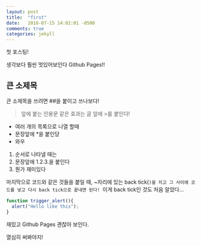```yaml
---
layout: post
title:  "first"
date:   2016-07-15 14:02:01 -0500
comments: true
categories: jekyll
---
```




첫 포스팅!

생각보다 훨씬 멋있어보인다 Github Pages!!

## 큰 소제목
큰 소제목을 쓰려면 ##을 붙이고 쓰나보다!

> 앞에 붙는 인용문 같은 효과는 글 앞에 >를 붙인다!

* 여러 개의 목록으로 나열 할때
* 문장앞에 *을 붙인당
* 와우

1. 순서로 나타낼 때는
2. 문장앞에 1.2.3.을 붙인다
3. 뭔가 재미있다

마지막으로 코드와 같은 것들을 붙일 때,
~자리에 있는 back tick(`)을 치고 그 사이에 코드를 넣고 다시 back tick으로 끝내면 된다!
`이게 back tick인 것도 처음 알았다...

``` javascript
function trigger_alert(){
  alert("Hello like this");
}

```

재밌고 Github Pages 괜찮아 보인다.

열심히 써봐야지!


